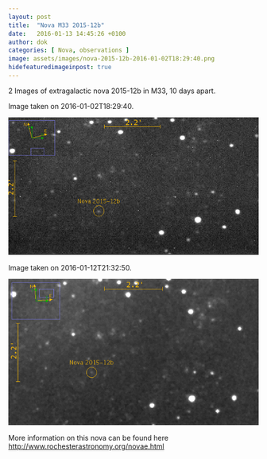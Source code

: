 ```yaml
---
layout: post
title:  "Nova M33 2015-12b"
date:   2016-01-13 14:45:26 +0100
author: dok
categories: [ Nova, observations ]
image: assets/images/nova-2015-12b-2016-01-02T18:29:40.png
hidefeaturedimageinpost: true
---
```



2 Images of extragalactic nova 2015-12b in M33, 10 days apart.

Image taken on 2016-01-02T18:29:40.

![](/assets/images/nova-2015-12b-2016-01-02T18:29:40.png)

Image taken on 2016-01-12T21:32:50.

![](/assets/images/nova-2015-12b-2016-01-12T21:32:50.png)

More information on this nova can be found here http://www.rochesterastronomy.org/novae.html
